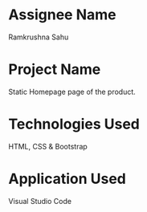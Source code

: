 # Assignee Name
Ramkrushna Sahu
# Project Name
Static Homepage page of the product.
# Technologies Used
HTML, CSS & Bootstrap
# Application Used
Visual Studio Code
